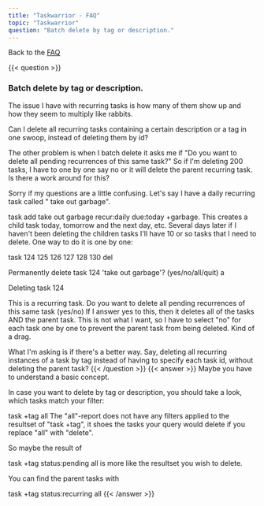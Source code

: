 ```yaml
---
title: "Taskwarrior - FAQ"
topic: "Taskwarrior"
question: "Batch delete by tag or description."
---
```


Back to the [FAQ](/support/faq)

{{< question >}}
### Batch delete by tag or description.
The issue I have with recurring tasks is how many of them show up and how they seem to multiply like rabbits.

Can I delete all recurring tasks containing a certain description or a tag in one swoop, instead of deleting them by id?

The other problem is when I batch delete it asks me if "Do you want to delete all pending recurrences of this same task?"  So if I'm deleting 200 tasks, I have to one by one say no or it will delete the parent recurring task.
Is there a work around for this?

Sorry if my questions are a little confusing.
Let's say I have a daily recurring task called " take out garbage".

task add take out garbage recur:daily due:today +garbage.
This creates a child task today, tomorrow and the next day, etc.
Several days later if I haven't been deleting the children tasks I'll have 10 or so tasks that I need to delete. One way to do it is one by one:

task 124 125 126 127 128 130 del

Permanently delete task 124 'take out garbage'? (yes/no/all/quit) a

Deleting task 124

This is a recurring task.
Do you want to delete all pending recurrences of this same task (yes/no)
If I answer yes to this, then it deletes all of the tasks AND the parent task.
This is not what I want, so I have to select "no" for each task  one by one to prevent the parent task from being deleted.
Kind of a drag.

What I'm asking is if there's a better way.
Say, deleting all recurring instances of a task by tag instead of having to specify each task id, without deleting the parent task?
{{< /question >}}
{{< answer >}}
Maybe you have to understand a basic concept.

In case you want to delete by tag or description, you should take a look, which tasks match your filter:

task +tag all
The "all"-report does not have any filters applied to the resultset of "task +tag", it shoes the tasks your query would delete if you replace "all" with "delete".

So maybe the result of

task +tag status:pending all
is more like the resultset you wish to delete.

You can find the parent tasks with

task +tag status:recurring all
{{< /answer >}}
